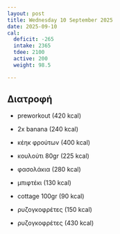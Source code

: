 ```yaml
---
layout: post
title: Wednesday 10 September 2025
date: 2025-09-10
cal:
  deficit: -265
  intake: 2365
  tdee: 2100
  active: 200
  weight: 98.5

---
```


## Διατροφή

- preworkout (420 kcal)
- 2x banana (240 kcal)
- κέηκ φρούτων (400 kcal)
- κουλούτι 80gr (225 kcal)

- φασολάκια (280 kcal)
- μπιφτέκι (130 kcal)
- cottage 100gr (90 kcal)
- ρυζογκοφρέτες (150 kcal)
- ρυζογκοφρέτες (430 kcal)







<!---  ![pic](/pics/2025-09-10/yogurt.jpg)<br> -->
